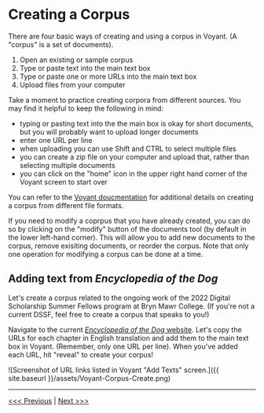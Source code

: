 # Creating a Corpus

There are four basic ways of creating and using a corpus in Voyant. (A "corpus" is a set of documents). 

1. Open an existing or sample corpus
2. Type or paste text into the main text box
3. Type or paste one or more URLs into the main text box
4. Upload files from your computer

Take a moment to practice creating corpora from different sources. You may find it helpful to keep the following in mind:

- typing or pasting text into the the main box is okay for short documents, but you will probably want to upload longer documents
- enter one URL per line
- when uploading you can use Shift and CTRL to select multiple files
- you can create a zip file on your computer and upload that, rather than selecting multiple documents
- you can click on the "home" icon in the upper right hand corner of the Voyant screen to start over

You can refer to the [Voyant doucmentation](https://voyant-tools.org/docs/#!/guide/corpuscreator) for additional details on creating a corpus from different file formats.

If you need to modify a coprpus that you have already created, you can do so by clicking on the "modify" button of the documents tool (by default in the lower left-hand corner). This will allow you to add new documents to the corpus, remove exisiting documents, or reorder the corpus. Note that only one operation for modifying a corpus can be done at a time.

## Adding text from *Encyclopedia of the Dog*

Let's create a corpus related to the ongoing work of the 2022 Digital Scholarship Summer Fellows program at Bryn Mawr College. (If you're not a current DSSF, feel free to create a corpus that speaks to you!)

Navigate to the current [*Encyclopedia of the Dog* website](https://digitalscholarship.brynmawr.edu/dog/). Let's copy the URLs for each chapter in English translation and add them to the main text box in Voyant. (Remember, only one URL per line). When you've added each URL, hit "reveal" to create your corpus!

![Screenshot of URL links listed in Voyant "Add Texts" screen.]({{ site.baseurl }}/assets/Voyant-Corpus-Create.png)

---

[<<< Previous](2-install.md) | [Next >>>](4-defaults.md)
